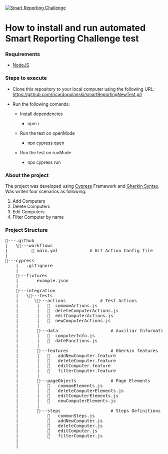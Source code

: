 [![Smart Reporting Challenge](https://github.com/ricardopolanski/smartReportingNewTest/actions/workflows/main.yml/badge.svg)](https://github.com/ricardopolanski/smartReportingNewTest/actions/workflows/main.yml)

<H1>How to install and run automated Smart Reporting Challenge test</h1>

<h3>Requirements</h3>

- [NodeJS](https://nodejs.org/en/download/ "NodeJS")

<h3>Steps to execute</h3>

- Clone this repository to your local computer using the following URL: https://github.com/ricardopolanski/smartReportingNewTest.git
- Run the following comands:

	- Install dependencies
		- npm i

	- Run the test on openMode
		- npx cypress open

	- Run the test on runMode
		- npx cypress run


<h3>About the project</h3>

The project was developed using [Cypress](https://www.npmjs.com/package/cypress "Cypress") Framework and [Gherkin Syntax](https://cucumber.io/docs/gherkin/ "Gherkin Syntax").
Was writen four scenarios as following:
  1. Add Computers
  2. Delete Computers
  3. Edit Computers
  4. Filter Computer by name
  
<h3>Project Structure</h3>

<pre>
📂---.github
|   \📂---workflows
|         📜 main.yml			# Git Action Config file
|
📂---cypress
    |   .gitignore
    |
    📂---fixtures
    |       example.json
    |
    📂---integration
    |   \📂---tests
    |      \📂---actions				# Test Actions
    |       |   📜  commomActions.js
    |       |   📜  deleteComputerActions.js
    |       |   📜  editComputerActions.js
    |       |   📜  newComputerActions.js
    |       |
    |       📂---data					# Auxiliar Information
    |       |   📜  computerInfo.js
    |       |   📜  dateFunctions.js
    |       |
    |       📂---features				# Gherkin features
    |       |   📜   addNewComputer.feature
    |       |   📜   deleteComputer.feature
    |       |   📜   editComputer.feature
    |       |   📜   filterComputer.feature
    |       |
    |       📂---pageObjects				# Page Elements
    |       |   📜   commomElements.js
    |       |   📜   deleteComputerElements.js
    |       |   📜   editComputerElements.js
    |       |   📜   newComputerElements.js
    |       |
    |       📂---steps					# Steps Definitions
	|           📜   commonSteps.js
    |           📜   addNewComputer.js
    |           📜   deleteComputer.js
    |           📜   editComputer.js
    |           📜   filterComputer.js
    |                            
    |

</pre>

